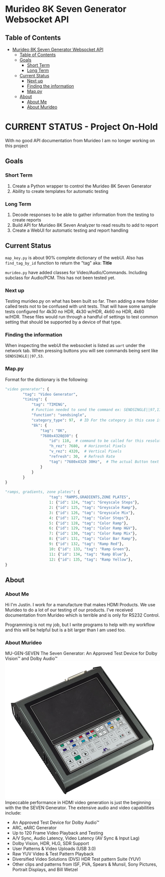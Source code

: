 # Murideo 8K Seven Generator Websocket API

## Table of Contents

- [Murideo 8K Seven Generator Websocket API](#murideo-8k-seven-generator-websocket-api)
  - [Table of Contents](#table-of-contents)
  - [Goals](#goals)
    - [Short Term](#short-term)
    - [Long Term](#long-term)
  - [Current Status](#current-status)
    - [Next up](#next-up)
    - [Finding the information](#finding-the-information)
    - [Map.py](#mappy)
  - [About](#about)
    - [About Me](#about-me)
    - [About Murideo](#about-murideo)

# CURRENT STATUS - Project On-Hold

With no good API documentation from Murideo I am no longer working on this project

## Goals

### Short Term

1. Create a Python wrapper to control the Murideo 8K Seven Generator
2. Ability to create templates for automatic testing

### Long Term

1. Decode responses to be able to gather information from the testing to create reports
2. Build API for Murideo 8K Seven Analyzer to read results to add to report
3. Create a WebUI for automatic testing and report handling

## Current Status

`map_key.py` is about 90% complete dictionary of the webUI. Also has `find_tag_by_id` function to return the "tag" aka: **Title**

`murideo.py` have added classes for Video/Audio/Commands. Including subclass for Audio/PCM. This has not been tested yet.

### Next up

Testing murideo.py on what has been built so far. Then adding a new folder called tests not to be confused with unit tests. That will have some sample tests configured for 4k30 no HDR, 4k30 w/HDR, 4k60 no HDR, 4k60 w/HDR. These files would run through a handful of settings to test common setting that should be supported by a device of that type.

### Finding the information

When inspecting the webUI the websocket is listed as `uart` under the network tab. When pressing buttons you will see commands being sent like `SENDSINGLE||97,53`.

### Map.py

Format for the dictionary is the following:

```python
"video generator": {
        "tag": "Video Generator",
        "timing": {
            "tag": "TIMING",
            # Function needed to send the command ex: SENDSINGLE||97,110
            "function": "sendsingle",
            "category_type": 97,  # ID For the category in this case it's 97=Timing
            "8k": {
                "tag": "8K",
                "7680x4320@30": {
                    "id": 110,  # command to be called for this resolution
                    "h_rez": 7680,  # Horizontal Pixels
                    "v_rez": 4320,  # Vertical Pixels
                    "refresh": 30,  # Refresh Rate
                    "tag": "7680x4320 30Hz",  # The actual Button text
                }
            }
        }
}
```

```python
"ramps, gradients, zone plates": {
                    "tag": "RAMPS,GRADIENTS,ZONE PLATES",
                    1: {"id": 124, "tag": "Greyscale Steps"},
                    2: {"id": 125, "tag": "Greyscale Ramp"},
                    3: {"id": 126, "tag": "Greyscale Mix"},
                    4: {"id": 127, "tag": "Color Steps"},
                    5: {"id": 128, "tag": "Color Ramp"},
                    6: {"id": 129, "tag": "Color Ramp H&V"},
                    7: {"id": 130, "tag": "Color Ramp Mix"},
                    8: {"id": 131, "tag": "Color Bar Ramp"},
                    9: {"id": 132, "tag": "Ramp Red"},
                    10: {"id": 133, "tag": "Ramp Green"},
                    11: {"id": 134, "tag": "Ramp Blue"},
                    12: {"id": 135, "tag": "Ramp Yellow"},
}
```

## About

### About Me

Hi I'm Justin. I work for a manufacture that makes HDMI Products. We use Murideo to do a lot of our testing of our products. I've received documentation from Murideo which is terrible and is only for RS232 Control.

Programming is not my job, but I write programs to help with my workflow and this will be helpful but is a bit larger than I am used too.

### About Murideo

MU-GEN-SEVEN
The Seven Generator: An Approved Test Device for Dolby Vision™ and Dolby Audio™​
![Alt text](resources/images/MU-GEN-7.jpeg)
Impeccable performance in HDMI video generation is just the beginning with the the SEVEN Generator. The extensive audio and video capabilities include:

- An Approved Test Device for Dolby Audio™
- ARC, eARC Generator
- Up to 120 Frame Video Playback and Testing
- A/V Sync, Audio Latency, Video Latency (AV Sync & Input Lag)
- Dolby Vision, HDR, HLG, SDR Support
- User Patterns & Video Uploads (USB 3.0)
- Raw YUV Video & Test Pattern Playback
- Diversified Video Solutions (DVS) HDR Test pattern Suite (YUV)
- Other clips and patterns from ISF, PVA, Spears & Munsil, Sony Pictures, Portrait Displays, and Bill Wetzel
